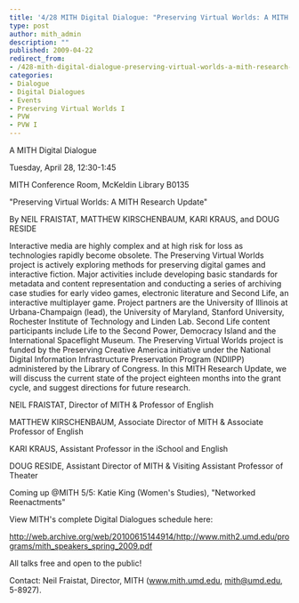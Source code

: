 ```yaml
---
title: '4/28 MITH Digital Dialogue: "Preserving Virtual Worlds: A MITH Research Update"'
type: post
author: mith_admin
description: ""
published: 2009-04-22
redirect_from: 
- /428-mith-digital-dialogue-preserving-virtual-worlds-a-mith-research-update/
categories:
- Dialogue
- Digital Dialogues
- Events
- Preserving Virtual Worlds I
- PVW
- PVW I
---
```

A MITH Digital Dialogue

Tuesday, April 28, 12:30-1:45

MITH Conference Room, McKeldin Library B0135

"Preserving Virtual Worlds: A MITH Research Update"

By NEIL FRAISTAT, MATTHEW KIRSCHENBAUM, KARI KRAUS, and DOUG RESIDE

Interactive media are highly complex and at high risk for loss as technologies rapidly become obsolete. The Preserving Virtual Worlds project is actively exploring methods for preserving digital games and interactive fiction. Major activities include developing basic standards for metadata and content representation and conducting a series of archiving case studies for early video games, electronic literature and Second Life, an interactive multiplayer game. Project partners are the University of Illinois at Urbana-Champaign (lead), the University of Maryland, Stanford University, Rochester Institute of Technology and Linden Lab. Second Life content participants include Life to the Second Power, Democracy Island and the International Spaceflight Museum. The Preserving Virtual Worlds project is funded by the Preserving Creative America initiative under the National Digital Information Infrastructure Preservation Program (NDIIPP) administered by the Library of Congress. In this MITH Research Update, we will discuss the current state of the project eighteen months into the grant cycle, and suggest directions for future research.

NEIL FRAISTAT, Director of MITH & Professor of English

MATTHEW KIRSCHENBAUM, Associate Director of MITH & Associate Professor of English

KARI KRAUS, Assistant Professor in the iSchool and English

DOUG RESIDE, Assistant Director of MITH & Visiting Assistant Professor of Theater

Coming up @MITH 5/5: Katie King (Women's Studies), "Networked Reenactments"

View MITH's complete Digital Dialogues schedule here:

http://web.archive.org/web/20100615144914/http://www.mith2.umd.edu/programs/mith_speakers_spring_2009.pdf

All talks free and open to the public!

Contact: Neil Fraistat, Director, MITH (www.mith.umd.edu, mith@umd.edu, 5-8927).
